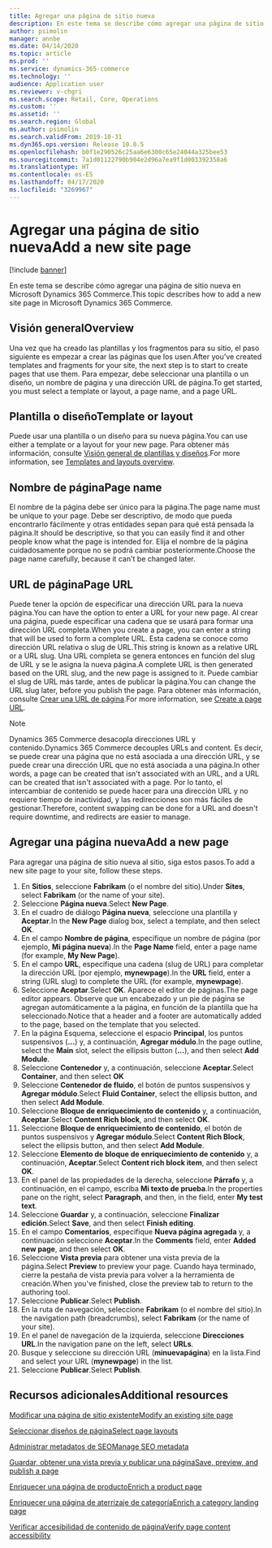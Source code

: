 ```yaml
---
title: Agregar una página de sitio nueva
description: En este tema se describe cómo agregar una página de sitio nueva en Microsoft Dynamics 365 Commerce.
author: psimolin
manager: annbe
ms.date: 04/14/2020
ms.topic: article
ms.prod: ''
ms.service: dynamics-365-commerce
ms.technology: ''
audience: Application user
ms.reviewer: v-chgri
ms.search.scope: Retail, Core, Operations
ms.custom: ''
ms.assetid: ''
ms.search.region: Global
ms.author: psimolin
ms.search.validFrom: 2019-10-31
ms.dyn365.ops.version: Release 10.0.5
ms.openlocfilehash: b0f1e290526c25aa6e6300c65e24044a325bee53
ms.sourcegitcommit: 7a1d01122790b904e2d96a7ea9f1d003392358a6
ms.translationtype: HT
ms.contentlocale: es-ES
ms.lasthandoff: 04/17/2020
ms.locfileid: "3269967"
---
```

# <a name="add-a-new-site-page"></a><span data-ttu-id="c0047-103">Agregar una página de sitio nueva</span><span class="sxs-lookup"><span data-stu-id="c0047-103">Add a new site page</span></span>


[!include [banner](includes/banner.md)]

<span data-ttu-id="c0047-104">En este tema se describe cómo agregar una página de sitio nueva en Microsoft Dynamics 365 Commerce.</span><span class="sxs-lookup"><span data-stu-id="c0047-104">This topic describes how to add a new site page in Microsoft Dynamics 365 Commerce.</span></span>

## <a name="overview"></a><span data-ttu-id="c0047-105">Visión general</span><span class="sxs-lookup"><span data-stu-id="c0047-105">Overview</span></span>

<span data-ttu-id="c0047-106">Una vez que ha creado las plantillas y los fragmentos para su sitio, el paso siguiente es empezar a crear las páginas que los usen.</span><span class="sxs-lookup"><span data-stu-id="c0047-106">After you've created templates and fragments for your site, the next step is to start to create pages that use them.</span></span> <span data-ttu-id="c0047-107">Para empezar, debe seleccionar una plantilla o un diseño, un nombre de página y una dirección URL de página.</span><span class="sxs-lookup"><span data-stu-id="c0047-107">To get started, you must select a template or layout, a page name, and a page URL.</span></span>

## <a name="template-or-layout"></a><span data-ttu-id="c0047-108">Plantilla o diseño</span><span class="sxs-lookup"><span data-stu-id="c0047-108">Template or layout</span></span>

<span data-ttu-id="c0047-109">Puede usar una plantilla o un diseño para su nueva página.</span><span class="sxs-lookup"><span data-stu-id="c0047-109">You can use either a template or a layout for your new page.</span></span> <span data-ttu-id="c0047-110">Para obtener más información, consulte [Visión general de plantillas y diseños](templates-layouts-overview.md).</span><span class="sxs-lookup"><span data-stu-id="c0047-110">For more information, see [Templates and layouts overview](templates-layouts-overview.md).</span></span>

## <a name="page-name"></a><span data-ttu-id="c0047-111">Nombre de página</span><span class="sxs-lookup"><span data-stu-id="c0047-111">Page name</span></span>

<span data-ttu-id="c0047-112">El nombre de la página debe ser único para la página.</span><span class="sxs-lookup"><span data-stu-id="c0047-112">The page name must be unique to your page.</span></span> <span data-ttu-id="c0047-113">Debe ser descriptivo, de modo que pueda encontrarlo fácilmente y otras entidades sepan para qué está pensada la página.</span><span class="sxs-lookup"><span data-stu-id="c0047-113">It should be descriptive, so that you can easily find it and other people know what the page is intended for.</span></span> <span data-ttu-id="c0047-114">Elija el nombre de la página cuidadosamente porque no se podrá cambiar posteriormente.</span><span class="sxs-lookup"><span data-stu-id="c0047-114">Choose the page name carefully, because it can't be changed later.</span></span>

## <a name="page-url"></a><span data-ttu-id="c0047-115">URL de página</span><span class="sxs-lookup"><span data-stu-id="c0047-115">Page URL</span></span>

<span data-ttu-id="c0047-116">Puede tener la opción de especificar una dirección URL para la nueva página.</span><span class="sxs-lookup"><span data-stu-id="c0047-116">You can have the option to enter a URL for your new page.</span></span> <span data-ttu-id="c0047-117">Al crear una página, puede especificar una cadena que se usará para formar una dirección URL completa.</span><span class="sxs-lookup"><span data-stu-id="c0047-117">When you create a page, you can enter a string that will be used to form a complete URL.</span></span> <span data-ttu-id="c0047-118">Esta cadena se conoce como dirección URL relativa o slug de URL.</span><span class="sxs-lookup"><span data-stu-id="c0047-118">This string is known as a relative URL or a URL slug.</span></span> <span data-ttu-id="c0047-119">Una URL completa se genera entonces en función del slug de URL y se le asigna la nueva página.</span><span class="sxs-lookup"><span data-stu-id="c0047-119">A complete URL is then generated based on the URL slug, and the new page is assigned to it.</span></span> <span data-ttu-id="c0047-120">Puede cambiar el slug de URL más tarde, antes de publicar la página.</span><span class="sxs-lookup"><span data-stu-id="c0047-120">You can change the URL slug later, before you publish the page.</span></span> <span data-ttu-id="c0047-121">Para obtener más información, consulte [Crear una URL de página](create-page-URL.md).</span><span class="sxs-lookup"><span data-stu-id="c0047-121">For more information, see [Create a page URL](create-page-URL.md).</span></span>

> [!NOTE]
> <span data-ttu-id="c0047-122">Dynamics 365 Commerce desacopla direcciones URL y contenido.</span><span class="sxs-lookup"><span data-stu-id="c0047-122">Dynamics 365 Commerce decouples URLs and content.</span></span> <span data-ttu-id="c0047-123">Es decir, se puede crear una página que no está asociada a una dirección URL, y se puede crear una dirección URL que no está asociada a una página.</span><span class="sxs-lookup"><span data-stu-id="c0047-123">In other words, a page can be created that isn't associated with an URL, and a URL can be created that isn't associated with a page.</span></span> <span data-ttu-id="c0047-124">Por lo tanto, el intercambiar de contenido se puede hacer para una dirección URL y no requiere tiempo de inactividad, y las redirecciones son más fáciles de gestionar.</span><span class="sxs-lookup"><span data-stu-id="c0047-124">Therefore, content swapping can be done for a URL and doesn't require downtime, and redirects are easier to manage.</span></span>

## <a name="add-a-new-page"></a><span data-ttu-id="c0047-125">Agregar una página nueva</span><span class="sxs-lookup"><span data-stu-id="c0047-125">Add a new page</span></span>

<span data-ttu-id="c0047-126">Para agregar una página de sitio nueva al sitio, siga estos pasos.</span><span class="sxs-lookup"><span data-stu-id="c0047-126">To add a new site page to your site, follow these steps.</span></span>

1. <span data-ttu-id="c0047-127">En **Sitios**, seleccione **Fabrikam** (o el nombre del sitio).</span><span class="sxs-lookup"><span data-stu-id="c0047-127">Under **Sites**, select **Fabrikam** (or the name of your site).</span></span>
1. <span data-ttu-id="c0047-128">Seleccione **Página nueva**.</span><span class="sxs-lookup"><span data-stu-id="c0047-128">Select **New Page**.</span></span>
1. <span data-ttu-id="c0047-129">En el cuadro de diálogo **Página nueva**, seleccione una plantilla y **Aceptar**.</span><span class="sxs-lookup"><span data-stu-id="c0047-129">In the **New Page** dialog box, select a template, and then select **OK**.</span></span>
1. <span data-ttu-id="c0047-130">En el campo **Nombre de página**, especifique un nombre de página (por ejemplo, **Mi página nueva**).</span><span class="sxs-lookup"><span data-stu-id="c0047-130">In the **Page Name** field, enter a page name (for example, **My New Page**).</span></span>
1. <span data-ttu-id="c0047-131">En el campo **URL**, especifique una cadena (slug de URL) para completar la dirección URL (por ejemplo, **mynewpage**).</span><span class="sxs-lookup"><span data-stu-id="c0047-131">In the **URL** field, enter a string (URL slug) to complete the URL (for example, **mynewpage**).</span></span>
1. <span data-ttu-id="c0047-132">Seleccione **Aceptar**.</span><span class="sxs-lookup"><span data-stu-id="c0047-132">Select **OK**.</span></span> <span data-ttu-id="c0047-133">Aparece el editor de páginas.</span><span class="sxs-lookup"><span data-stu-id="c0047-133">The page editor appears.</span></span> <span data-ttu-id="c0047-134">Observe que un encabezado y un pie de página se agregan automáticamente a la página, en función de la plantilla que ha seleccionado.</span><span class="sxs-lookup"><span data-stu-id="c0047-134">Notice that a header and a footer are automatically added to the page, based on the template that you selected.</span></span>
1. <span data-ttu-id="c0047-135">En la página Esquema, seleccione el espacio **Principal**, los puntos suspensivos (**...**) y, a continuación, **Agregar módulo**.</span><span class="sxs-lookup"><span data-stu-id="c0047-135">In the page outline, select the **Main** slot, select the ellipsis button (**...**), and then select **Add Module**.</span></span>
1. <span data-ttu-id="c0047-136">Seleccione **Contenedor** y, a continuación, seleccione **Aceptar**.</span><span class="sxs-lookup"><span data-stu-id="c0047-136">Select **Container**, and then select **OK**</span></span>
1. <span data-ttu-id="c0047-137">Seleccione **Contenedor de fluido**, el botón de puntos suspensivos y **Agregar módulo**.</span><span class="sxs-lookup"><span data-stu-id="c0047-137">Select **Fluid Container**, select the ellipsis button, and then select **Add Module**.</span></span>
1. <span data-ttu-id="c0047-138">Seleccione **Bloque de enriquecimiento de contenido** y, a continuación, **Aceptar**.</span><span class="sxs-lookup"><span data-stu-id="c0047-138">Select **Content Rich block**, and then select **OK**.</span></span>
1. <span data-ttu-id="c0047-139">Seleccione **Bloque de enriquecimiento de contenido**, el botón de puntos suspensivos y **Agregar módulo**.</span><span class="sxs-lookup"><span data-stu-id="c0047-139">Select **Content Rich Block**, select the ellipsis button, and then select **Add Module**.</span></span>
1. <span data-ttu-id="c0047-140">Seleccione **Elemento de bloque de enriquecimiento de contenido** y, a continuación, **Aceptar**.</span><span class="sxs-lookup"><span data-stu-id="c0047-140">Select **Content rich block item**, and then select **OK**.</span></span>
1. <span data-ttu-id="c0047-141">En el panel de las propiedades de la derecha, seleccione **Párrafo** y, a continuación, en el campo, escriba **Mi texto de prueba**.</span><span class="sxs-lookup"><span data-stu-id="c0047-141">In the properties pane on the right, select **Paragraph**, and then, in the field, enter **My test text**.</span></span>
1. <span data-ttu-id="c0047-142">Seleccione **Guardar** y, a continuación, seleccione **Finalizar edición**.</span><span class="sxs-lookup"><span data-stu-id="c0047-142">Select **Save**, and then select **Finish editing**.</span></span>
1. <span data-ttu-id="c0047-143">En el campo **Comentarios**, especifique **Nueva página agregada** y, a continuación seleccione **Aceptar**.</span><span class="sxs-lookup"><span data-stu-id="c0047-143">In the **Comments** field, enter **Added new page**, and then select **OK**.</span></span>
1. <span data-ttu-id="c0047-144">Seleccione **Vista previa** para obtener una vista previa de la página.</span><span class="sxs-lookup"><span data-stu-id="c0047-144">Select **Preview** to preview your page.</span></span> <span data-ttu-id="c0047-145">Cuando haya terminado, cierre la pestaña de vista previa para volver a la herramienta de creación.</span><span class="sxs-lookup"><span data-stu-id="c0047-145">When you've finished, close the preview tab to return to the authoring tool.</span></span>
1. <span data-ttu-id="c0047-146">Seleccione **Publicar**.</span><span class="sxs-lookup"><span data-stu-id="c0047-146">Select **Publish**.</span></span>
1. <span data-ttu-id="c0047-147">En la ruta de navegación, seleccione **Fabrikam** (o el nombre del sitio).</span><span class="sxs-lookup"><span data-stu-id="c0047-147">In the navigation path (breadcrumbs), select **Fabrikam** (or the name of your site).</span></span>
1. <span data-ttu-id="c0047-148">En el panel de navegación de la izquierda, seleccione **Direcciones URL**.</span><span class="sxs-lookup"><span data-stu-id="c0047-148">In the navigation pane on the left, select **URLs**.</span></span>
1. <span data-ttu-id="c0047-149">Busque y seleccione su dirección URL (**minuevapágina**) en la lista.</span><span class="sxs-lookup"><span data-stu-id="c0047-149">Find and select your URL (**mynewpage**) in the list.</span></span>
1. <span data-ttu-id="c0047-150">Seleccione **Publicar**.</span><span class="sxs-lookup"><span data-stu-id="c0047-150">Select **Publish**.</span></span>

## <a name="additional-resources"></a><span data-ttu-id="c0047-151">Recursos adicionales</span><span class="sxs-lookup"><span data-stu-id="c0047-151">Additional resources</span></span>

[<span data-ttu-id="c0047-152">Modificar una página de sitio existente</span><span class="sxs-lookup"><span data-stu-id="c0047-152">Modify an existing site page</span></span>](modify-existing-page.md)

[<span data-ttu-id="c0047-153">Seleccionar diseños de página</span><span class="sxs-lookup"><span data-stu-id="c0047-153">Select page layouts</span></span>](select-page-layouts.md)

[<span data-ttu-id="c0047-154">Administrar metadatos de SEO</span><span class="sxs-lookup"><span data-stu-id="c0047-154">Manage SEO metadata</span></span>](manage-seo-metadata.md)

[<span data-ttu-id="c0047-155">Guardar, obtener una vista previa y publicar una página</span><span class="sxs-lookup"><span data-stu-id="c0047-155">Save, preview, and publish a page</span></span>](save-preview-publish-page.md)

[<span data-ttu-id="c0047-156">Enriquecer una página de producto</span><span class="sxs-lookup"><span data-stu-id="c0047-156">Enrich a product page</span></span>](enrich-product-page.md)

[<span data-ttu-id="c0047-157">Enriquecer una página de aterrizaje de categoría</span><span class="sxs-lookup"><span data-stu-id="c0047-157">Enrich a category landing page</span></span>](enrich-category-page.md)

[<span data-ttu-id="c0047-158">Verificar accesibilidad de contenido de página</span><span class="sxs-lookup"><span data-stu-id="c0047-158">Verify page content accessibility</span></span>](verify-accessibility.md)
